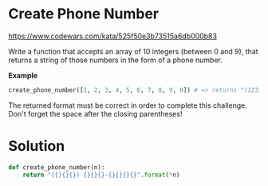 # Create Phone Number

https://www.codewars.com/kata/525f50e3b73515a6db000b83

Write a function that accepts an array of 10 integers (between 0 and 9), that returns a string of those numbers in the
form of a phone number.

**Example**

```python
create_phone_number([1, 2, 3, 4, 5, 6, 7, 8, 9, 0]) # => returns "(123) 456-7890"
```

The returned format must be correct in order to complete this challenge.
Don't forget the space after the closing parentheses!

# Solution

```python
def create_phone_number(n):
    return "({}{}{}) {}{}{}-{}{}{}{}".format(*n)
```